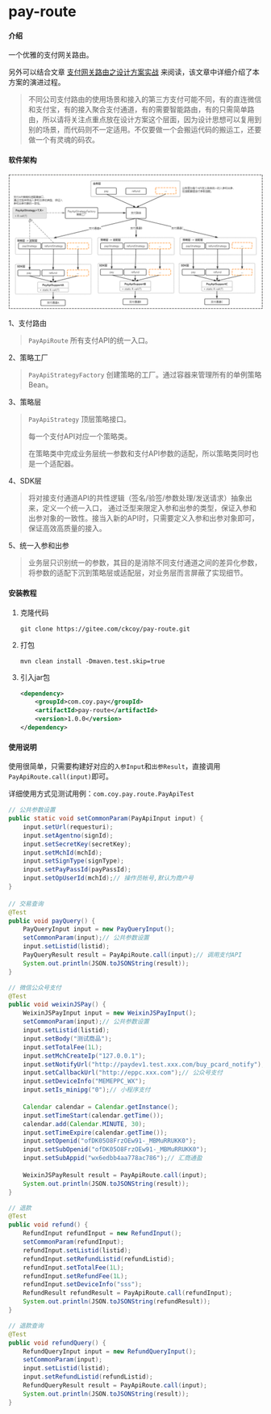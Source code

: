 # pay-route

#### 介绍
一个优雅的支付网关路由。

另外可以结合文章 [支付网关路由之设计方案实战]( https://blog.csdn.net/icansoicrazy/article/details/106926796 )  来阅读，该文章中详细介绍了本方案的演进过程。



> 不同公司支付路由的使用场景和接入的第三方支付可能不同，有的直连微信和支付宝，有的接入聚合支付通道，有的需要智能路由，有的只需简单路由，所以请将关注点重点放在设计方案这个层面，因为设计思想可以复用到别的场景，而代码则不一定适用。不仅要做一个会搬运代码的搬运工，还要做一个有灵魂的码农。



#### 软件架构

![1阶段四](img/1阶段四.png)

1、支付路由

> `PayApiRoute` 所有支付API的统一入口。

2、策略工厂

> `PayApiStrategyFactory` 创建策略的工厂。通过容器来管理所有的单例策略Bean。

3、策略层

> `PayApiStrategy` 顶层策略接口。
>
> 每一个支付API对应一个策略类。
>
> 在策略类中完成业务层统一参数和支付API参数的适配，所以策略类同时也是一个适配器。

4、SDK层

> 将对接支付通道API的共性逻辑（签名/验签/参数处理/发送请求）抽象出来，定义一个统一入口， 通过泛型来限定入参和出参的类型，保证入参和出参对象的一致性。接当入新的API时，只需要定义入参和出参对象即可，保证高效高质量的接入。

5、统一入参和出参

> 业务层只识别统一的参数，其目的是消除不同支付通道之间的差异化参数，将参数的适配下沉到策略层或适配层，对业务层而言屏蔽了实现细节。


#### 安装教程

1. 克隆代码

   ```shell
   git clone https://gitee.com/ckcoy/pay-route.git
   ```

2. 打包

   ```shell
   mvn clean install -Dmaven.test.skip=true
   ```

3. 引入jar包

   ```xml
   <dependency>
       <groupId>com.coy.pay</groupId>
       <artifactId>pay-route</artifactId>
       <version>1.0.0</version>
   </dependency>
   ```

#### 使用说明

使用很简单，只需要构建好对应的`入参Input`和`出参Result`，直接调用`PayApiRoute.call(input)`即可。

详细使用方式见测试用例：`com.coy.pay.route.PayApiTest` 

```java
// 公共参数设置
public static void setCommonParam(PayApiInput input) {
    input.setUrl(requesturi);
    input.setAgentno(signId);
    input.setSecretKey(secretKey);
    input.setMchId(mchId);
    input.setSignType(signType);
    input.setPayPassId(payPassId);
    input.setOpUserId(mchId);// 操作员帐号,默认为商户号
}

// 交易查询
@Test
public void payQuery() {
    PayQueryInput input = new PayQueryInput();
    setCommonParam(input);// 公共参数设置
    input.setListid(listid);
    PayQueryResult result = PayApiRoute.call(input);// 调用支付API
    System.out.println(JSON.toJSONString(result));
}
```



```java
// 微信公众号支付
@Test
public void weixinJSPay() {
    WeixinJSPayInput input = new WeixinJSPayInput();
    setCommonParam(input);// 公共参数设置
    input.setListid(listid);
    input.setBody("测试商品");
    input.setTotalFee(1L);
    input.setMchCreateIp("127.0.0.1");
    input.setNotifyUrl("http://paydev1.test.xxx.com/buy_pcard_notify");
    input.setCallbackUrl("http://eppc.xxx.com");// 公众号支付
    input.setDeviceInfo("MEMEPPC_WX");
    input.setIs_minipg("0");// 小程序支付

    Calendar calendar = Calendar.getInstance();
    input.setTimeStart(calendar.getTime());
    calendar.add(Calendar.MINUTE, 30);
    input.setTimeExpire(calendar.getTime());
    input.setOpenid("ofDK05O8FrzOEw91-_MBMuRRUKK0");
    input.setSubOpenid("ofDK05O8FrzOEw91-_MBMuRRUKK0");
    input.setSubAppid("wx6edbb4aa778ac786");// 汇商通盈

    WeixinJSPayResult result = PayApiRoute.call(input);
    System.out.println(JSON.toJSONString(result));
}
```

```java
// 退款
@Test
public void refund() {
    RefundInput refundInput = new RefundInput();
    setCommonParam(refundInput);
    refundInput.setListid(listid);
    refundInput.setRefundListid(refundListid);
    refundInput.setTotalFee(1L);
    refundInput.setRefundFee(1L);
    refundInput.setDeviceInfo("sss");
    RefundResult refundResult = PayApiRoute.call(refundInput);
    System.out.println(JSON.toJSONString(refundResult));
}
```

```java
// 退款查询
@Test
public void refundQuery() {
    RefundQueryInput input = new RefundQueryInput();
    setCommonParam(input);
    input.setListid(listid);
    input.setRefundListid(refundListid);
    RefundQueryResult result = PayApiRoute.call(input);
    System.out.println(JSON.toJSONString(result));
}
```

